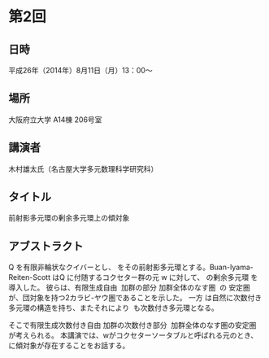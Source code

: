 # 第2回
## 日時

平成26年（2014年）8月11日（月）13：00～

## 場所

大阪府立大学 A14棟 206号室

## 講演者

木村雄太氏（名古屋大学多元数理科学研究科）

## タイトル

前射影多元環の剰余多元環上の傾対象

## アブストラクト

Q を有限非輪状なクイバーとし、 をその前射影多元環とする。Buan-Iyama-Reiten-Scott はQ に付随するコクセター群の元 w に対して、 の剰余多元環 を導入した。 彼らは、有限生成自由  加群の部分 加群全体のなす圏  の 安定圏 が、団対象を持つ2カラビ-ヤウ圏であることを示した。 一方 は自然に次数付き多元環の構造を持ち、またそれにより  も次数付き多元環となる。

そこで有限生成次数付き自由 加群の次数付き部分  加群全体のなす圏の安定圏 が考えられる。 本講演では、wがコクセターソータブルと呼ばれる元のとき、 に傾対象が存在することをお話する。